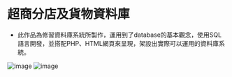 # 超商分店及貨物資料庫

* 此作品為修習資料庫系統所製作，運用到了database的基本觀念，使用SQL語言開發，並搭配PHP、HTML網頁來呈現，架設出實際可以運用的資料庫系統。

![image](https://github.com/alicejimmy/college-portfolio/blob/main/%E8%B6%85%E5%95%86%E5%88%86%E5%BA%97%E5%8F%8A%E8%B2%A8%E7%89%A9%E8%B3%87%E6%96%99%E5%BA%AB/%E8%B6%85%E5%95%86%E8%B3%87%E6%96%99%E5%BA%AB1.png?raw=true)
![image](https://github.com/alicejimmy/college-portfolio/blob/main/%E8%B6%85%E5%95%86%E5%88%86%E5%BA%97%E5%8F%8A%E8%B2%A8%E7%89%A9%E8%B3%87%E6%96%99%E5%BA%AB/%E8%B6%85%E5%95%86%E8%B3%87%E6%96%99%E5%BA%AB2.png?raw=true)
